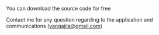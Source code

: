 You can download the source code for free

Contact me for any question regarding to the application and communications
(yangajila@gmail.com)
